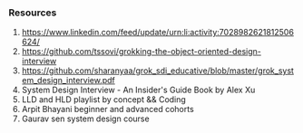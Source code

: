 ###  Resources
1. https://www.linkedin.com/feed/update/urn:li:activity:7028982621812506624/
2. https://github.com/tssovi/grokking-the-object-oriented-design-interview
3. https://github.com/sharanyaa/grok_sdi_educative/blob/master/grok_system_design_interview.pdf
4. System Design Interview - An Insider's Guide Book by Alex Xu
5. LLD and HLD playlist by concept && Coding
6. Arpit Bhayani beginner and advanced cohorts
7. Gaurav sen system design course


